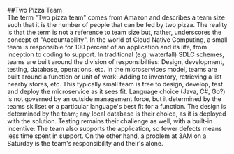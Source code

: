 ##Two Pizza Team  
The term "Two pizza team" comes from Amazon and describes a team size such that it is the number of people that can be fed by two pizza. The reality is that the term is not a reference to team size but, rather, underscores the concept of "Accountability". In the world of Cloud Native Computing, a small team is responsible for 100 percent of an application and its life, from inception to coding to support. In  traditional (e.g. waterfall) SDLC schemes, teams are built around the division of responsibilties: Design, development, testing, database, operations, etc. In the microservices model, teams are built around a function or unit of work: Adding to inventory, retrieving a list nearby stores, etc. This typically small team is free to design, develop, test and deploy the microservice as it sees fit. Language choice (Java, C#, Go?) is not governed by an outside management force, but it determined by the teams skillset or a particular language's best fit for a function. The design is determined by the team; any local database is their choice, as it is deployed with the solution. Testing remains their challenge as well, with a built-in incentive: The team also supports the application, so fewer defects means less time spent in support. On the other hand, a problem at 3AM on a Saturday is the team's responsibility and their's alone.